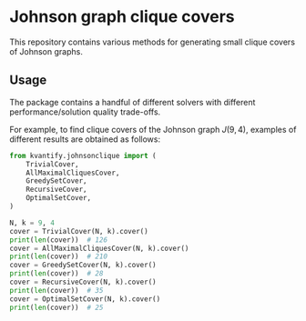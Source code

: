 # Johnson graph clique covers

This repository contains various methods for generating small clique covers of Johnson graphs.

## Usage

The package contains a handful of different solvers with different performance/solution quality trade-offs.

For example, to find clique covers of the Johnson graph $J(9, 4)$, examples of different results are obtained as follows:

```python
from kvantify.johnsonclique import (
    TrivialCover,
    AllMaximalCliquesCover,
    GreedySetCover,
    RecursiveCover,
    OptimalSetCover,
)

N, k = 9, 4
cover = TrivialCover(N, k).cover()
print(len(cover))  # 126
cover = AllMaximalCliquesCover(N, k).cover()
print(len(cover))  # 210
cover = GreedySetCover(N, k).cover()
print(len(cover))  # 28
cover = RecursiveCover(N, k).cover()
print(len(cover))  # 35
cover = OptimalSetCover(N, k).cover()
print(len(cover))  # 25
```